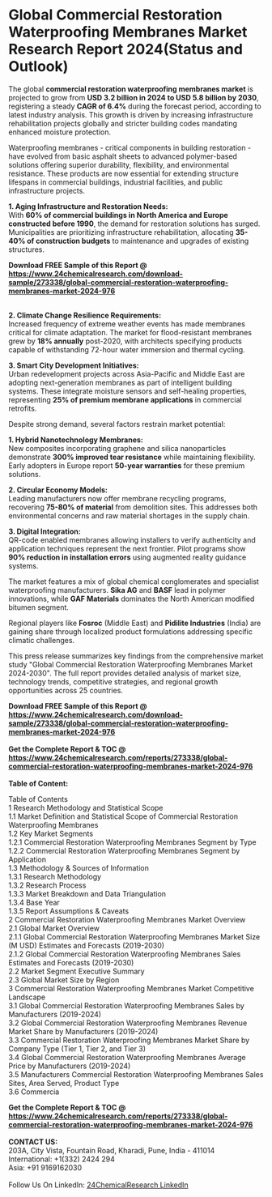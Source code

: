 <h1>Global Commercial Restoration Waterproofing Membranes Market Research Report 2024(Status and Outlook)</h1><p>The global <strong>commercial restoration waterproofing membranes market</strong> is projected to grow from <strong>USD 3.2 billion in 2024 to USD 5.8 billion by 2030</strong>, registering a steady <strong>CAGR of 6.4%</strong> during the forecast period, according to latest industry analysis. This growth is driven by increasing infrastructure rehabilitation projects globally and stricter building codes mandating enhanced moisture protection.</p><p>Waterproofing membranes - critical components in building restoration - have evolved from basic asphalt sheets to advanced polymer-based solutions offering superior durability, flexibility, and environmental resistance. These products are now essential for extending structure lifespans in commercial buildings, industrial facilities, and public infrastructure projects.</p><p><strong>1. Aging Infrastructure and Restoration Needs:</strong><br>
With <strong>60% of commercial buildings in North America and Europe constructed before 1990</strong>, the demand for restoration solutions has surged. Municipalities are prioritizing infrastructure rehabilitation, allocating <strong>35-40% of construction budgets</strong> to maintenance and upgrades of existing structures.</p><div><b>Download FREE Sample of this Report @ 
            <a href="https://www.24chemicalresearch.com/download-sample/273338/global-commercial-restoration-waterproofing-membranes-market-2024-976">
            https://www.24chemicalresearch.com/download-sample/273338/global-commercial-restoration-waterproofing-membranes-market-2024-976</a></b></div><br><p><strong>2. Climate Change Resilience Requirements:</strong><br>
Increased frequency of extreme weather events has made membranes critical for climate adaptation. The market for flood-resistant membranes grew by <strong>18% annually</strong> post-2020, with architects specifying products capable of withstanding 72-hour water immersion and thermal cycling.</p><p><strong>3. Smart City Development Initiatives:</strong><br>
Urban redevelopment projects across Asia-Pacific and Middle East are adopting next-generation membranes as part of intelligent building systems. These integrate moisture sensors and self-healing properties, representing <strong>25% of premium membrane applications</strong> in commercial retrofits.</p><p>Despite strong demand, several factors restrain market potential:</p><p><strong>1. Hybrid Nanotechnology Membranes:</strong><br>
New composites incorporating graphene and silica nanoparticles demonstrate <strong>300% improved tear resistance</strong> while maintaining flexibility. Early adopters in Europe report <strong>50-year warranties</strong> for these premium solutions.</p><p><strong>2. Circular Economy Models:</strong><br>
Leading manufacturers now offer membrane recycling programs, recovering <strong>75-80% of material</strong> from demolition sites. This addresses both environmental concerns and raw material shortages in the supply chain.</p><p><strong>3. Digital Integration:</strong><br>
QR-code enabled membranes allowing installers to verify authenticity and application techniques represent the next frontier. Pilot programs show <strong>90% reduction in installation errors</strong> using augmented reality guidance systems.</p><p>The market features a mix of global chemical conglomerates and specialist waterproofing manufacturers. <strong>Sika AG</strong> and <strong>BASF</strong> lead in polymer innovations, while <strong>GAF Materials</strong> dominates the North American modified bitumen segment.</p><p>Regional players like <strong>Fosroc</strong> (Middle East) and <strong>Pidilite Industries</strong> (India) are gaining share through localized product formulations addressing specific climatic challenges.</p><p>This press release summarizes key findings from the comprehensive market study "Global Commercial Restoration Waterproofing Membranes Market 2024-2030". The full report provides detailed analysis of market size, technology trends, competitive strategies, and regional growth opportunities across 25 countries.</p><div><b>Download FREE Sample of this Report @ 
            <a href="https://www.24chemicalresearch.com/download-sample/273338/global-commercial-restoration-waterproofing-membranes-market-2024-976">
            https://www.24chemicalresearch.com/download-sample/273338/global-commercial-restoration-waterproofing-membranes-market-2024-976</a></b></div><br><div><b>Get the Complete Report & TOC @ 
            <a href="https://www.24chemicalresearch.com/reports/273338/global-commercial-restoration-waterproofing-membranes-market-2024-976">
            https://www.24chemicalresearch.com/reports/273338/global-commercial-restoration-waterproofing-membranes-market-2024-976</a></b></div><br>
            <b>Table of Content:</b><p>Table of Contents<br />
1 Research Methodology and Statistical Scope<br />
1.1 Market Definition and Statistical Scope of Commercial Restoration Waterproofing Membranes<br />
1.2 Key Market Segments<br />
1.2.1 Commercial Restoration Waterproofing Membranes Segment by Type<br />
1.2.2 Commercial Restoration Waterproofing Membranes Segment by Application<br />
1.3 Methodology & Sources of Information<br />
1.3.1 Research Methodology<br />
1.3.2 Research Process<br />
1.3.3 Market Breakdown and Data Triangulation<br />
1.3.4 Base Year<br />
1.3.5 Report Assumptions & Caveats<br />
2 Commercial Restoration Waterproofing Membranes Market Overview<br />
2.1 Global Market Overview<br />
2.1.1 Global Commercial Restoration Waterproofing Membranes Market Size (M USD) Estimates and Forecasts (2019-2030)<br />
2.1.2 Global Commercial Restoration Waterproofing Membranes Sales Estimates and Forecasts (2019-2030)<br />
2.2 Market Segment Executive Summary<br />
2.3 Global Market Size by Region<br />
3 Commercial Restoration Waterproofing Membranes Market Competitive Landscape<br />
3.1 Global Commercial Restoration Waterproofing Membranes Sales by Manufacturers (2019-2024)<br />
3.2 Global Commercial Restoration Waterproofing Membranes Revenue Market Share by Manufacturers (2019-2024)<br />
3.3 Commercial Restoration Waterproofing Membranes Market Share by Company Type (Tier 1, Tier 2, and Tier 3)<br />
3.4 Global Commercial Restoration Waterproofing Membranes Average Price by Manufacturers (2019-2024)<br />
3.5 Manufacturers Commercial Restoration Waterproofing Membranes Sales Sites, Area Served, Product Type<br />
3.6 Commercia</p><div><b>Get the Complete Report & TOC @ 
            <a href="https://www.24chemicalresearch.com/reports/273338/global-commercial-restoration-waterproofing-membranes-market-2024-976">
            https://www.24chemicalresearch.com/reports/273338/global-commercial-restoration-waterproofing-membranes-market-2024-976</a></b></div><br><b>CONTACT US:</b><br>
            203A, City Vista, Fountain Road, Kharadi, Pune, India - 411014<br>
            International: +1(332) 2424 294<br>
            Asia: +91 9169162030 <br><br>
            Follow Us On LinkedIn: <a href="https://www.linkedin.com/company/24chemicalresearch/">24ChemicalResearch LinkedIn</a>